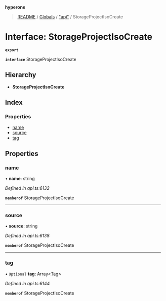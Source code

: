 **hyperone**

> [README](../README.md) / [Globals](../globals.md) / ["api"](../modules/_api_.md) / StorageProjectIsoCreate

# Interface: StorageProjectIsoCreate

**`export`** 

**`interface`** StorageProjectIsoCreate

## Hierarchy

* **StorageProjectIsoCreate**

## Index

### Properties

* [name](_api_.storageprojectisocreate.md#name)
* [source](_api_.storageprojectisocreate.md#source)
* [tag](_api_.storageprojectisocreate.md#tag)

## Properties

### name

•  **name**: string

*Defined in api.ts:6132*

**`memberof`** StorageProjectIsoCreate

___

### source

•  **source**: string

*Defined in api.ts:6138*

**`memberof`** StorageProjectIsoCreate

___

### tag

• `Optional` **tag**: Array\<[Tag](_api_.tag.md)>

*Defined in api.ts:6144*

**`memberof`** StorageProjectIsoCreate
